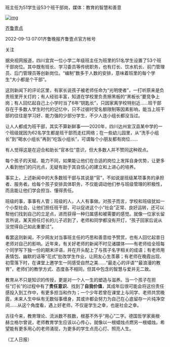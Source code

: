 班主任为51学生设53个班干部岗，媒体：教育的智慧和善意

[![img](https://gips0.baidu.com/it/u=64840515,2782899389&fm=3012&app=3012&autime=1660533771&size=b200,200)](https://author.baidu.com/home?from=bjh_article&app_id=1572880253977703)

[齐鲁壹点](https://author.baidu.com/home?from=bjh_article&app_id=1572880253977703)

2022-09-13 07:01齐鲁晚报齐鲁壹点官方帐号

关注

据央视网报道，四川宜宾一位小学二年级班主任为班里的51名学生设置了53个班干部岗位。其中既有班长、学习委员等传统职务，也有灯长、饮水机长、前门管理员、后门管理员等创新岗位。“编制”数多于人数的安排，意味着班里的每个学生“大小都是个干部”。

这则新闻下的评论区里，有家长说孩子被老师任命为“光明使者”，一打听原来是负责班里开关灯的；有人经验丰富，知道在学校里负责擦黑板的“黑板长”要竞争上岗；有人回忆起自己上小学时当了6年“钥匙长”，只因家离学校特别近……班干部存在于多数人学生时代的记忆中，只不过彼时受名额限制等因素影响，能当上班干部的往往是学习好、能力强的少部分学生，不少人连小组长都没当过。

让人人都成为班干部，其实不算新鲜事——2020年，四川达州宣汉县某中学的一个班级就因为62名学生都是班干部而走红网络；在一些幼儿园里，从“洗手小组长”到“喝水小组长”再到“吃饭小组长”，可谓每个小朋友都有岗位……

有人觉得这是在迎合和助长“官本位”意识，但大多数人并不赞同这种观点。

每个孩子的天赋、能力不同，如果能让他们在合适的岗位上发挥自身优势，让更多人看到他们的闪光点，无疑有助于其自信心的建立和上进心的培养。

事实上，上述新闻中的大多数班干部与其说是“官”，不如说是班级某项事务的承担者、服务者。给每个孩子安排具体职务，不仅能调动他们参与班级管理的积极性，而且能让他们学会担当、懂得责任。

班级的事，事事有人管；班级的人，人人有事做。对孩子而言，学校和班级犹如一个小型社会，让他们担任班干部，可以促进这个小“社会”正常、良好运转，还可以帮他们找到自己的立足点，进而获得一种归属感和被需要的感觉。就像一位家长留言所说，某天担任灯长的儿子迟到了，老师和同学都没有开灯，“孩子回家后说从没觉得自己如此重要过”。

看罢这则新闻，不少网友对当事班主任的巧思和善意给予赞赏，也有人回忆起昔日老师对自己的影响。近年来，有关好老师的新闻不时见诸媒体——有老师给全班每个同学写下独一份的期末评语，并在开头配上了与孩子名字相关的成语；有老师用表情包、幽默的话等“花式”批改学生作业，让网友心生羡慕；有老师在晚霞出现、初雪落下时，在课堂上邀学生一同感受自然之美……“最走心的评语”“最浪漫的教育”，老师们的教学方式、态度各不相同，但其中包含的智慧与爱并无二致。

教育从不只是知识的传授，更是对一个人一生的塑造与滋养。当一个孩子在担任“灯长”的过程中有了**责任意识**、找到了**自我价值**，其成年后很可能会将这份责任感投入到工作中，有更多担当和作为；一个少年若曾在课堂上与同学、老师共赏晚霞，未来人生中纵有无数俗事缠身，其或许都会努力为自己在心底留存一片纯净空间……从这个角度看，遇上好老师，不仅是学生之幸，也是社会之幸。

古往今来，教育理论、流派数不胜数，根基不外乎“用心”二字。德国哲学家奥根·赫立格尔曾说，老师教育学生应该以心传心，就像以一根蜡烛点燃另一根蜡烛。希望能有更多用心的老师涌现，为更多的学生点亮心灯、照亮人生。

（工人日报）